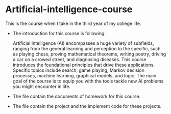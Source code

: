 # Artificial-intelligence-course
This is the course when I take in the third year of my college life.

* The introduction for this course is following:

  Artificial Intelligence (AI) encompasses a huge variety of subfields, ranging from the general learning
  and perception to the specific, such as playing chess, proving mathematical theorems, writing poetry, driving a car on a crowed street, and diagnosing diseases. This course introduces the foundational principles that drive these applications. Specific topics include search, game playing, Markov decision
  processes, machine learning, graphical models, and logic. The main goal of the course is to equip you with the tools tackle new AI problems you might encounter in life.

* The file contain the documents of homework for this course.

* The file contain the project and the implement code for these projects.

  ​